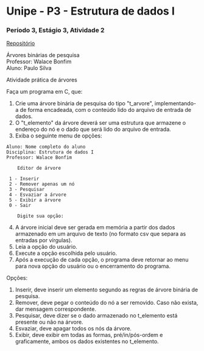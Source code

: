 # Unipe - P3 -  Estrutura de dados I  
### Período 3, Estágio 3, Atividade 2
[Repositório](https://github.com/gui9394/P3_EstruturaDeDados_ES3_AT2)

Árvores binárias de pesquisa  
Professor: Walace Bonfim  
Aluno: Paulo Silva  

Atividade prática de árvores

Faça um programa em C, que:
1. Crie uma árvore binária de pesquisa do tipo "t_arvore", implementando-a de forma encadeada, com o conteúdo lido do arquivo de entrada de dados.
2. O "t_elemento" da árvore deverá ser uma estrutura que armazene o endereço do nó e o dado que será lido do arquivo de entrada.
3. Exiba o seguinte menu de opções:
```
Aluno: Nome completo do aluno
Disciplina: Estrutura de dados I
Professor: Walace Bonfim

	Editor de árvore

 1 - Inserir
 2 - Remover apenas um nó
 3 - Pesquisar
 4 - Esvaziar a árvore
 5 - Exibir a árvore
 0 - Sair

	Digite sua opção:
```
4. A árvore inicial deve ser gerada em memória a partir dos dados armazenado em um arquivo de texto (no formato csv que separa as entradas por vírgulas).
5. Leia a opção do usuário.
6. Execute a opção escolhida pelo usuário.
7. Após a execução de cada opção, o programa deve retornar ao menu para nova opção do usuário ou o encerramento do programa.

Opções:				
1. Inserir, deve inserir um elemento segundo as regras de árvore binária de pesquisa.
2. Remover, deve pegar o conteúdo do nó a ser removido. Caso não exista, dar mensagem correspondente.
3. Pesquisar, deve dizer se o dado armazenado no t_elemento está presente ou não na árvore.
4. Esvaziar, deve apagar todos os nós da árvore.
5. Exibir, deve exibir em todas as formas, pré/in/pós-ordem e graficamente, ambos os dados existentes no t_elemento.
